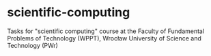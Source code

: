 # scientific-computing
Tasks for "scientific computing" course at the Faculty of Fundamental Problems of Technology (WPPT), Wrocław University of Science and Technology (PWr)
